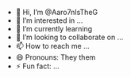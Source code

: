 - 👋 Hi, I’m @Aaro7nIsTheG
- 👀 I’m interested in ...
- 🌱 I’m currently learning 
- 💞️ I’m looking to collaborate on ...
- 📫 How to reach me ...
- 😄 Pronouns: They them
- ⚡ Fun fact: ...

<!---
Aaro7nIsTheG/Aaro7nIsTheG is a ✨ special ✨ repository because its `README.md` (this file) appears on your GitHub profile.
You can click the Preview link to take a look at your changes.
--->
